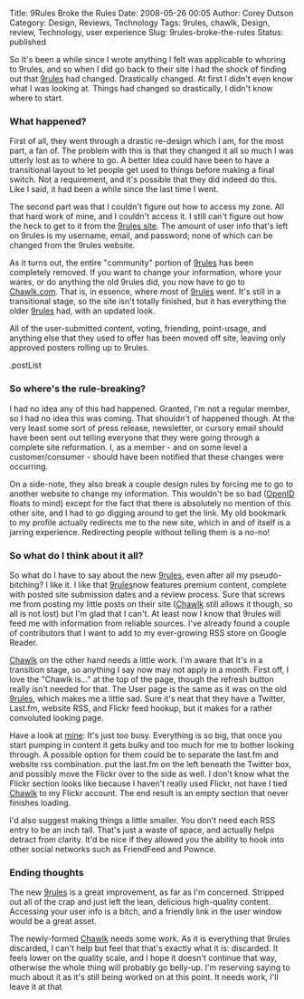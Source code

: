 Title: 9Rules Broke the Rules
Date: 2008-05-26 00:05
Author: Corey Dutson
Category: Design, Reviews, Technology
Tags: 9rules, chawlk, Design, review, Technology, user experience
Slug: 9rules-broke-the-rules
Status: published

So It's been a while since I wrote anything I felt was applicable to
whoring to 9rules, and so when I did go back to their site I had the
shock of finding out that
[9rules](http://www.9rules.com/ "9rules - The best content from the independant web.")
had changed. Drastically changed. At first I didn't even know what I was
looking at. Things had changed so drastically, I didn't know where to
start.

### What happened?

First of all, they went through a drastic re-design which I am, for the
most part, a fan of. The problem with this is that they changed it all
so much I was utterly lost as to where to go. A better Idea could have
been to have a transitional layout to let people get used to things
before making a final switch. Not a requirement, and it's possible that
they did indeed do this. Like I said, it had been a while since the last
time I went.

The second part was that I couldn't figure out how to access my zone.
All that hard work of mine, and I couldn't access it. I still can't
figure out how the heck to get to it from the [9rules
site](http://www.9rules.com/ "9rules - The best content from the independant web.").
The amount of user info that's left on 9rules is my username, email, and
password; none of which can be changed from the 9rules website.

As it turns out, the entire "community" portion of
[9rules](http://www.9rules.com/ "9rules - The best content from the independant web.")
has been completely removed. If you want to change your information,
whore your wares, or do anything the old 9rules did, you now have to go
to [Chawlk.com](http://chawlk.com/ "Chawlk.com"). That is, in essence,
where most of
[9rules](http://www.9rules.com/ "9rules - The best content from the independant web.")
went. It's still in a transitional stage, so the site isn't totally
finished, but it has everything the older
[9rules](http://www.9rules.com/ "9rules - The best content from the independant web.")
had, with an updated look.

All of the user-submitted content, voting, friending, point-usage, and
anything else that they used to offer has been moved off site, leaving
only approved posters rolling up to 9rules.

.postList

### So where's the rule-breaking?

I had no idea any of this had happened. Granted, I'm not a regular
member, so I had no idea this was coming. That shouldn't of happened
though. At the very least some sort of press release, newsletter, or
cursory email should have been sent out telling everyone that they were
going through a complete site reformation. I, as a member - and on some
level a customer/consumer - should have been notified that these changes
were occurring.

On a side-note, they also break a couple design rules by forcing me to
go to another website to change my information. This wouldn't be so bad
([OpenID](http://openid.net/ "OpenID") floats to mind) except for the
fact that there is absolutely no mention of this other site, and I had
to go digging around to get the link. My old bookmark to my profile
actually redirects me to the new site, which in and of itself is a
jarring experience. Redirecting people without telling them is a no-no!

### So what do I think about it all?

So what do I have to say about the new
[9rules](http://www.9rules.com/ "9rules - The best content from the independant web."),
even after all my pseudo-bitching? I like it. I like that
[9rules](http://www.9rules.com/ "9rules - The best content from the independant web.")now
features premium content, complete with posted site submission dates and
a review process. Sure that screws me from posting my little posts on
their site ([Chawlk](http://chawlk.com/ "Chawlk.com") still allows it
though, so all is not lost) but I'm glad that I can't. At least now I
know that 9rules will feed me with information from reliable sources.
I've already found a couple of contributors that I want to add to my
ever-growing RSS store on Google Reader.

[Chawlk](http://chawlk.com/ "Chawlk.com") on the other hand needs a
little work. I'm aware that It's in a transition stage, so anything I
say now may not apply in a month. First off, I love the "Chawlk is..."
at the top of the page, though the refresh button really isn't needed
for that. The User page is the same as it was on the old
[9rules](http://www.9rules.com/ "9rules - The best content from the independant web."),
which makes me a little sad. Sure it's neat that they have a Twitter,
Last.fm, website RSS, and Flickr feed hookup, but it makes for a rather
convoluted looking page.

Have a look at
[mine](http://chawlk.com/my/loveless/ "Chawlk.com - Loveless"): It's
just too busy. Everything is so big, that once you start pumping in
content it gets bulky and too much for me to bother looking through. A
possible option for them could be to separate the last.fm and website
rss combination. put the last.fm on the left beneath the Twitter box,
and possibly move the Flickr over to the side as well. I don't know what
the Flickr section looks like because I haven't really used Flickr, not
have I tied [Chawlk](http://chawlk.com/ "Chawlk.com") to my Flickr
account. The end result is an empty section that never finishes loading.

I'd also suggest making things a little smaller. You don't need each RSS
entry to be an inch tall. That's just a waste of space, and actually
helps detract from clarity. It'd be nice if they allowed you the ability
to hook into other social networks such as FriendFeed and Pownce.

### Ending thoughts

The new
[9rules](http://www.9rules.com/ "9rules - The best content from the independant web.")
is a great improvement, as far as I'm concerned. Stripped out all of the
crap and just left the lean, delicious high-quality content. Accessing
your user info is a bitch, and a friendly link in the user window would
be a great asset.

The newly-formed [Chawlk](http://chawlk.com/ "Chawlk.com") needs some
work. As it is everything that 9rules discarded, I can't help but feel
that that's exactly what it is: discarded. It feels lower on the quality
scale, and I hope it doesn't continue that way, otherwise the whole
thing will probably go belly-up. I'm reserving saying to much about it
as it's still being worked on at this point. It needs work, I'll leave
it at that

